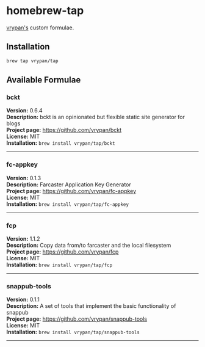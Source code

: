# homebrew-tap

[vrypan's](https://github.com/vrypan) custom formulae.

## Installation

```bash
brew tap vrypan/tap
```

## Available Formulae

### bckt

**Version:** 0.6.4  
**Description:** bckt is an opinionated but flexible static site generator for blogs  
**Project page:** https://github.com/vrypan/bckt  
**License:** MIT  
**Installation:** `brew install vrypan/tap/bckt`

---

### fc-appkey

**Version:** 0.1.3  
**Description:** Farcaster Application Key Generator  
**Project page:** https://github.com/vrypan/fc-appkey  
**License:** MIT  
**Installation:** `brew install vrypan/tap/fc-appkey`

---

### fcp

**Version:** 1.1.2  
**Description:** Copy data from/to farcaster and the local filesystem  
**Project page:** https://github.com/vrypan/fcp  
**License:** MIT  
**Installation:** `brew install vrypan/tap/fcp`

---

### snappub-tools

**Version:** 0.1.1  
**Description:** A set of tools that implement the basic functionality of snappub  
**Project page:** https://github.com/vrypan/snappub-tools  
**License:** MIT  
**Installation:** `brew install vrypan/tap/snappub-tools`

---

